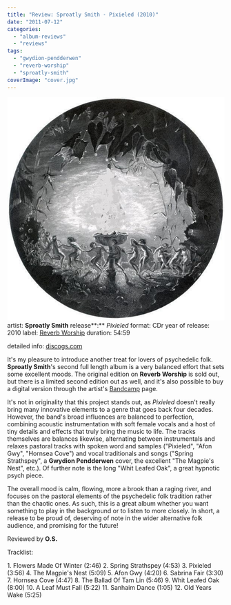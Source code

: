 ```yaml
---
title: "Review: Sproatly Smith - Pixieled (2010)"
date: "2011-07-12"
categories: 
  - "album-reviews"
  - "reviews"
tags: 
  - "gwydion-pendderwen"
  - "reverb-worship"
  - "sproatly-smith"
coverImage: "cover.jpg"
---
```


[![](images/cover.jpg "sproatly_pixie")](http://www.eveningoflight.nl/wordpress/wp-content/uploads/2011/07/cover.jpg "sproatly_pixie")artist: **Sproatly Smith** release**:** _Pixieled_ format: CDr year of release: 2010 label: [Reverb Worship](http://reverbworship.com/) duration: 54:59

detailed info: [discogs.com](http://www.discogs.com/Sproatly-Smith-Pixieled/release/2980407)

It's my pleasure to introduce another treat for lovers of psychedelic folk. **Sproatly Smith**'s second full length album is a very balanced effort that sets some excellent moods. The original edition on **Reverb Worship** is sold out, but there is a limited second edition out as well, and it's also possible to buy a digital version through the artist's [Bandcamp](http://sproatlysmith.bandcamp.com/album/pixieled) page.

It's not in originality that this project stands out, as _Pixieled_ doesn't really bring many innovative elements to a genre that goes back four decades. However, the band's broad influences are balanced to perfection, combining acoustic instrumentation with soft female vocals and a host of tiny details and effects that truly bring the music to life. The tracks themselves are balances likewise, alternating between instrumentals and relaxes pastoral tracks with spoken word and samples ("Pixieled", "Afon Gwy", "Hornsea Cove") and vocal traditionals and songs ("Spring Strathspey", a **Gwydion Pendderwen** cover, the excellent "The Magpie's Nest", etc.). Of further note is the long "Whit Leafed Oak", a great hypnotic psych piece.

The overall mood is calm, flowing, more a brook than a raging river, and focuses on the pastoral elements of the psychedelic folk tradition rather than the chaotic ones. As such, this is a great album whether you want something to play in the background or to listen to more closely. In short, a release to be proud of, deserving of note in the wider alternative folk audience, and promising for the future!

Reviewed by **O.S.**

Tracklist:

1\. Flowers Made Of Winter (2:46) 2. Spring Strathspey (4:53) 3. Pixieled (3:56) 4. The Magpie's Nest (5:09) 5. Afon Gwy (4:20) 6. Sabrina Fair (3:30) 7. Hornsea Cove (4:47) 8. The Ballad Of Tam Lin (5:46) 9. Whit Leafed Oak (8:00) 10. A Leaf Must Fall (5:22) 11. Sanhaim Dance (1:05) 12. Old Years Wake (5:25)
